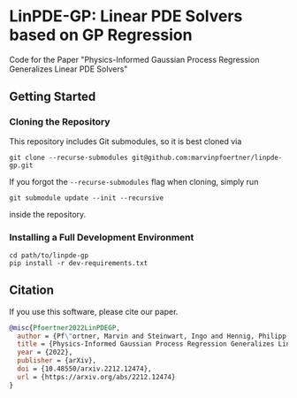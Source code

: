 # LinPDE-GP: Linear PDE Solvers based on GP Regression

Code for the Paper "Physics-Informed Gaussian Process Regression Generalizes Linear PDE Solvers"

## Getting Started

### Cloning the Repository

This repository includes Git submodules, so it is best cloned via

```shell
git clone --recurse-submodules git@github.com:marvinpfoertner/linpde-gp.git
```

If you forgot the `--recurse-submodules` flag when cloning, simply run

```shell
git submodule update --init --recursive
```

inside the repository.

### Installing a Full Development Environment

```shell
cd path/to/linpde-gp
pip install -r dev-requirements.txt
```

## Citation

If you use this software, please cite our paper.

```bibtex
@misc{Pfoertner2022LinPDEGP,
  author = {Pf\"ortner, Marvin and Steinwart, Ingo and Hennig, Philipp and Wenger, Jonathan},
  title = {Physics-Informed Gaussian Process Regression Generalizes Linear PDE Solvers},
  year = {2022},
  publisher = {arXiv},
  doi = {10.48550/arxiv.2212.12474},
  url = {https://arxiv.org/abs/2212.12474}
}
```

